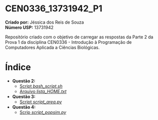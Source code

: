 # CEN0336_13731942_P1

**Criado por:** Jéssica dos Reis de Souza  
**Número USP:** 13731942  
  
Repositório criado com o objetivo de carregar as respostas da Parte 2 da Prova 1 da disciplina CEN0336 - Introdução à Programação de Computadores Aplicada a Ciências Biológicas.


# Índice
  
- **Questão 2:**
  - [Script *bash_script.sh*](bash_script.sh)
  - [Arquivo *lista_HOME.txt*](lista_HOME.txt)
- **Questão 3:**
  - [Script *script_area.py*](script_area.py)
- **Questão 4:**
  - [Scrip *script_popsim.py*](script_popsim.py)

